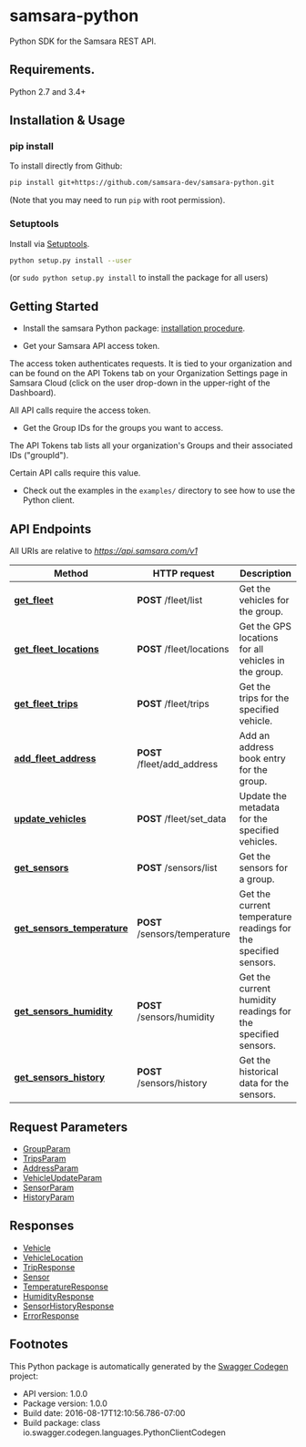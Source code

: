 # samsara-python

Python SDK for the Samsara REST API.

## Requirements.

Python 2.7 and 3.4+

## Installation & Usage

### pip install

To install directly from Github:

```sh
pip install git+https://github.com/samsara-dev/samsara-python.git
```
(Note that you may need to run `pip` with root permission).

### Setuptools

Install via [Setuptools](http://pypi.python.org/pypi/setuptools).

```sh
python setup.py install --user
```
(or `sudo python setup.py install` to install the package for all users)

## Getting Started

* Install the samsara Python package: [installation procedure](#installation--usage).

* Get your Samsara API access token.

The access token authenticates requests. It is tied to your organization and can be found on the
API Tokens tab on your Organization Settings page in Samsara Cloud (click on the user drop-down in
the upper-right of the Dashboard).

All API calls require the access token.

* Get the Group IDs for the groups you want to access.

The API Tokens tab lists all your organization's Groups and their associated IDs ("groupId").

Certain API calls require this value.

* Check out the examples in the `examples/` directory to see how to use the Python client.

## API Endpoints

All URIs are relative to *https://api.samsara.com/v1*

Method | HTTP request | Description
------------ | ------------- | -------------
[**get_fleet**](docs/DefaultApi.md#get_fleet) | **POST** /fleet/list | Get the vehicles for the group.
[**get_fleet_locations**](docs/DefaultApi.md#get_fleet_locations) | **POST** /fleet/locations | Get the GPS locations for all vehicles in the group.
[**get_fleet_trips**](docs/DefaultApi.md#get_fleet_trips) | **POST** /fleet/trips | Get the trips for the specified vehicle.
[**add_fleet_address**](docs/DefaultApi.md#add_fleet_address) | **POST** /fleet/add_address | Add an address book entry for the group.
[**update_vehicles**](docs/DefaultApi.md#update_vehicles) | **POST** /fleet/set_data | Update the metadata for the specified vehicles.
[**get_sensors**](docs/DefaultApi.md#get_sensors) | **POST** /sensors/list | Get the sensors for a group.
[**get_sensors_temperature**](docs/DefaultApi.md#get_sensors_temperature) | **POST** /sensors/temperature | Get the current temperature readings for the specified sensors.
[**get_sensors_humidity**](docs/DefaultApi.md#get_sensors_humidity) | **POST** /sensors/humidity | Get the current humidity readings for the specified sensors.
[**get_sensors_history**](docs/DefaultApi.md#get_sensors_history) | **POST** /sensors/history | Get the historical data for the sensors.

## Request Parameters

- [GroupParam](docs/GroupParam.md)
- [TripsParam](docs/TripsParam.md)
- [AddressParam](docs/AddressParam.md)
- [VehicleUpdateParam](docs/VehicleUpdateParam.md)
- [SensorParam](docs/SensorParam.md)
- [HistoryParam](docs/HistoryParam.md)

## Responses

- [Vehicle](docs/Vehicle.md)
- [VehicleLocation](docs/VehicleLocation.md)
- [TripResponse](docs/TripResponse.md)
- [Sensor](docs/Sensor.md)
- [TemperatureResponse](docs/TemperatureResponse.md)
- [HumidityResponse](docs/HumidityResponse.md)
- [SensorHistoryResponse](docs/SensorHistoryResponse.md)
- [ErrorResponse](docs/ErrorResponse.md) 


## Footnotes

This Python package is automatically generated by the [Swagger Codegen](https://github.com/swagger-api/swagger-codegen) project:

- API version: 1.0.0
- Package version: 1.0.0
- Build date: 2016-08-17T12:10:56.786-07:00
- Build package: class io.swagger.codegen.languages.PythonClientCodegen
